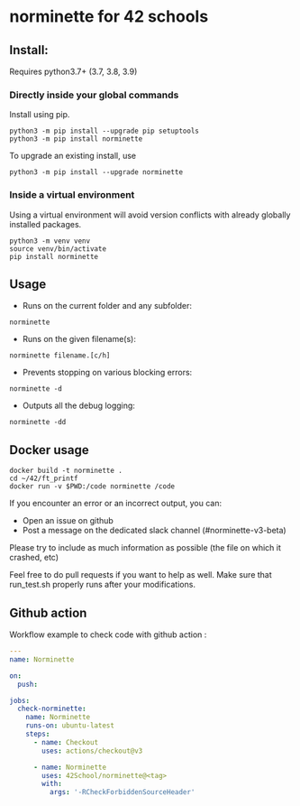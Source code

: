 # norminette for 42 schools

## Install:

Requires python3.7+ (3.7, 3.8, 3.9)

### Directly inside your global commands

Install using pip.
```shell
python3 -m pip install --upgrade pip setuptools
python3 -m pip install norminette
```

To upgrade an existing install, use
```shell
python3 -m pip install --upgrade norminette
```

### Inside a virtual environment

Using a virtual environment will avoid version conflicts with already globally installed packages.

```shell
python3 -m venv venv
source venv/bin/activate
pip install norminette
```

## Usage

- Runs on the current folder and any subfolder:

```
norminette
```

- Runs on the given filename(s):

```
norminette filename.[c/h]
```

- Prevents stopping on various blocking errors:

```
norminette -d
```

- Outputs all the debug logging:

```
norminette -dd
```

## Docker usage

```
docker build -t norminette .
cd ~/42/ft_printf
docker run -v $PWD:/code norminette /code
```

If you encounter an error or an incorrect output, you can:
 - Open an issue on github 
 - Post a message on the dedicated slack channel (#norminette-v3-beta)
    

Please try to include as much information as possible (the file on which it crashed, etc)

Feel free to do pull requests if you want to help as well. Make sure that run_test.sh properly runs after your modifications.

## Github action

Workflow example to check code with github action :

```yaml
---
name: Norminette

on:
  push:

jobs:
  check-norminette:
    name: Norminette
    runs-on: ubuntu-latest
    steps:
      - name: Checkout
        uses: actions/checkout@v3

      - name: Norminette
        uses: 42School/norminette@<tag>
        with:
          args: '-RCheckForbiddenSourceHeader'
```
